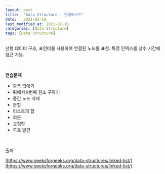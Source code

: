 ```yaml
---
layout: post
title:  "Data Structure - 연결리스트"
date:   2021-02-10
last_modified_at: 2021-02-10
categories: [Data Structure]
tags: [Data Structure]
---
```


선형 데이터 구조, 포인터를 사용하여 연결된 노드를 표현. 특정 인덱스를 상수 시간에 접근 가능.

<br/>

**연습문제**
- 중복 없애기
- 뒤에서 k번째 원소 구하기
- 중간 노드 삭제
- 분할
- 리스트의 합
- 회문
- 교집합
- 루프 발견

<br/>

출처

[https://www.geeksforgeeks.org/data-structures/linked-list/](https://www.geeksforgeeks.org/data-structures/linked-list/)

<br/>
